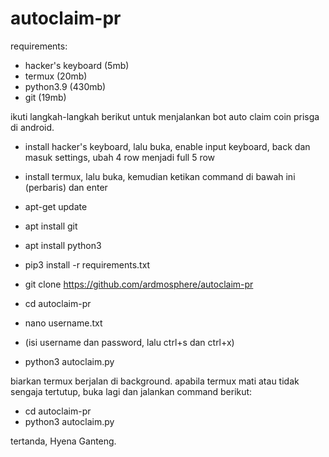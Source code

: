 # autoclaim-pr

requirements:
- hacker's keyboard (5mb)
- termux (20mb)
- python3.9 (430mb)
- git (19mb)

ikuti langkah-langkah berikut untuk menjalankan bot auto claim coin prisga di android.

- install hacker's keyboard, lalu buka, enable input keyboard, back dan masuk settings, ubah 4 row menjadi full 5 row
- install termux, lalu buka, kemudian ketikan command di bawah ini (perbaris) dan enter


- apt-get update
- apt install git
- apt install python3
- pip3 install -r requirements.txt
- git clone https://github.com/ardmosphere/autoclaim-pr
- cd autoclaim-pr
- nano username.txt
- (isi username dan password, lalu ctrl+s dan ctrl+x)
- python3 autoclaim.py

biarkan termux berjalan di background. apabila termux mati atau tidak sengaja tertutup, buka lagi dan jalankan command berikut:
- cd autoclaim-pr
- python3 autoclaim.py

tertanda, Hyena Ganteng.

